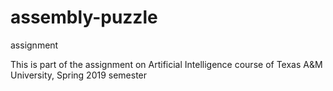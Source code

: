 # assembly-puzzle
assignment

This is part of the assignment on Artificial Intelligence course of Texas A&M University, Spring 2019 semester
